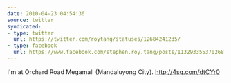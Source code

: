 ```yaml
---
date: 2010-04-23 04:54:36
source: twitter
syndicated:
- type: twitter
  url: https://twitter.com/roytang/statuses/12684241235/
- type: facebook
  url: https://www.facebook.com/stephen.roy.tang/posts/113293355370268
---
```


I'm at Orchard Road Megamall (Mandaluyong City). http://4sq.com/dtCYr0